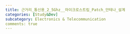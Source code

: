 ```yaml
---
title: 근거리_통신용_2_5Ghz__마이크로스트립_Patch_안테나_설계
categories: [Study&Dev]
subcategory: Electronics & Telecommunication
comments: true
---
```



